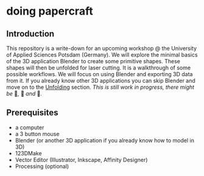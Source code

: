 doing papercraft
================

## Introduction  

This repository is a write-down for an upcoming workshop @ the University of Applied Sciences Potsdam (Germany). We will explore the minimal basics of the 3D application Blender to create some primitive shapes. These shapes will then be unfolded for laser cutting. It is a walkthrough of some possible workflows. We will focus on using Blender and exporting 3D data from it. If you already know other 3D applications you can skip Blender and move on to the [Unfolding](#unfolding) section. _This is still work in progress, there might be_ 🐛_,_ 🐉 _and_ 👾_._

## Prerequisites  

- a computer
- a 3 button mouse
- Blender (or another 3D application if you already know how to model in 3D)
- 123DMake 
- Vector Editor (Illustrator, Inkscape, Affinity Designer)  
- Processing (optional)

